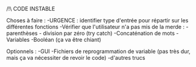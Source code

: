 /!\ CODE INSTABLE

Choses à faire :
	-URGENCE : identifier type d'entrée pour répartir sur les différentes fonctions
	-Vérifier que l'utilisateur n'a pas mis de la merde : - parenthèses
							       - division par zéro (try catch)
	-Concaténation de mots
	-Variables
	-Booléan (ça va être chiant)

Optionnels :
	-GUI
	-Fichiers de reprogrammation de variable (pas très dur, mais ça va nécessiter de revoir le code)
	-d'autres trucs
	
	
	
